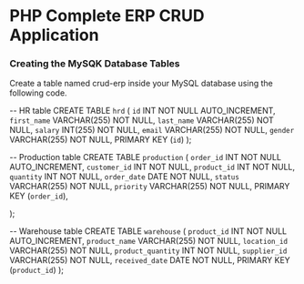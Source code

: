 # PHP Complete ERP CRUD Application

### ****Creating the MySQK Database Tables****

Create a table named crud-erp inside your MySQL database using the following code.

-- HR table
CREATE TABLE `hrd` (
  `id` INT NOT NULL AUTO_INCREMENT,
  `first_name` VARCHAR(255) NOT NULL,
  `last_name` VARCHAR(255) NOT NULL,
  `salary` INT(255) NOT NULL,
  `email` VARCHAR(255) NOT NULL,
  `gender` VARCHAR(255) NOT NULL,
  PRIMARY KEY (`id`)
);

-- Production table
CREATE TABLE `production` (
  `order_id` INT NOT NULL AUTO_INCREMENT,
  `customer_id` INT NOT NULL,
  `product_id` INT NOT NULL,
  `quantity` INT NOT NULL,
  `order_date` DATE NOT NULL,
  `status` VARCHAR(255) NOT NULL,
  `priority` VARCHAR(255) NOT NULL,
  PRIMARY KEY (`order_id`),

);

-- Warehouse table
CREATE TABLE `warehouse` (
  `product_id` INT NOT NULL AUTO_INCREMENT,
  `product_name` VARCHAR(255) NOT NULL,
  `location_id` VARCHAR(255) NOT NULL,
  `product_quantity` INT NOT NULL,
  `supplier_id` VARCHAR(255) NOT NULL,
  `received_date` DATE NOT NULL,
  PRIMARY KEY (`product_id`)
);




